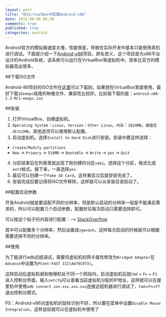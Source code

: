 ```yaml
---
layout: post
title: "在VirtualBox中配置Android-x86"
date: 2012-08-06 09:38
comments: true
published: true
categories: android
---
```

Android官方的模拟器速度太慢，性能很差，导致在实际开发中基本只能使用真机进行调试。下面就介绍一下[Android-x86](http://www.android-x86.org/)项目，顾名思义，这个项目是为x86平台设计的Android系统，该系统可以运行在VirtualBox等虚拟机中。效率比官方的模拟器高出很多。

##下载ISO文件

Android-86项目的ISO文件在[这里](http://www.android-x86.org/download)可以下载到。如果想在VirtualBox里面使用，最好下载以`eeepc`结尾的映像文件，兼容性比较好。比如我下载的是：`android-x86-2.3-RC1-eeepc.iso`

<!--more-->

##安装

1. 打开VirtualBox，创建虚拟机。
2. `Operating System`：`Linux`，`Version`：`Other Linux`。`内存`：`1024MB`，`硬盘空间`:`512MB`，其他选项可以使用默认配置。
3. 启动虚拟机。选择`Install to Hard Disk`进行安装。安装中要这样选择：
* `Create/Modify partitions`
* `New` -> `Primary` -> `534MB` -> `Bootable` -> `Write` -> `yes` -> `Quit`
4. 分区结束后在列表里就出现了刚创建的分区`sda1`。选择这个分区，格式化成`ext3`格式。接下来，一直选择`yes`.
5. 最后可以创建一个`Fake SD Card`，这样重启过后就安装完成了。
6. 安装完成后要记得将ISO文件移除，这样就可以从安装目录启动了。

##配置启动参数

开发Android就是要适配不同的分辨率，但是默认启动的分辨率一般是不能满足需求的，所以可以配置几个启动参数，配置好后每次启动只需要选择即可。

可以按这个帖子的内容进行配置：--> [StackOverflow](http://stackoverflow.com/a/8273560/401406)

其中可以配置多个分辨率，然后设置成`vga=ask`，这样每次启动的时候就可以根据需要选择不同的分辨率。

##使用

为了能进行adb远程调试，需要将虚拟机的网卡属性修改为`Bridged Adapter`在`Advance`中设置为`PCnet-FAST III(Am79C973)`。

这样启动后虚拟机就和物理机处于同一个网段内，启动虚拟机后按`Cmd` + `Fn` + `F1`进入控制台界面，输入`netcfg`可以查看当前虚拟机分配的IP地址，这样就可以在屋里机中使用`adb connect xxx.xxx.xxx.xxx`连接远程机器进行调试了，`Cmd`+`Fn`+`F7`退出控制台模式。

PS：Android-x86对虚拟机的鼠标识别不好，所以要在菜单中设置`Disable Mouse Integration`，这样鼠标就可以在虚拟机中使用了